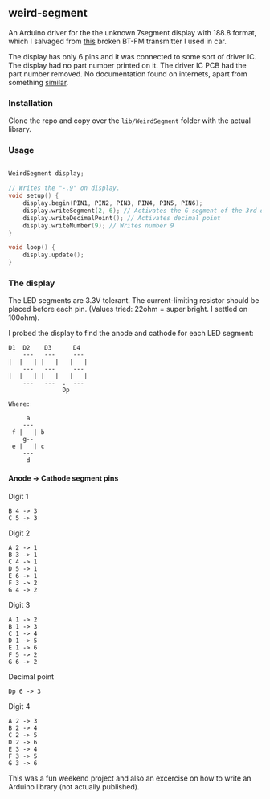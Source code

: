 ## weird-segment

An Arduino driver for the the unknown 7segment display with 188.8 format,
which I salvaged from [this](https://mk-eshop.cz/fm-transmittery/mkf-bt36charge.html) broken BT-FM transmitter I used in car.

The display has only 6 pins and it was connected to some sort of driver IC.
The display had no part number printed on it.
The driver IC PCB had the part number removed.
No documentation found on internets, apart from something [similar](http://www.ledlight-components.com//photo/ledlight-components/document/13097/DL3-2532RB-6.pdf).

### Installation
Clone the repo and copy over the `lib/WeirdSegment` folder with the actual library.
### Usage
``` cpp

WeirdSegment display;

// Writes the "-.9" on display.
void setup() {
    display.begin(PIN1, PIN2, PIN3, PIN4, PIN5, PIN6);
    display.writeSegment(2, 6); // Activates the G segment of the 3rd digit.
    display.writeDecimalPoint(); // Activates decimal point
    display.writeNumber(9); // Writes number 9
}

void loop() {
    display.update();
}
```

### The display

The LED segments are 3.3V tolerant. The current-limiting resistor should be placed before each pin.
(Values tried: 22ohm = super bright. I settled on 100ohm).

I probed the display to find the anode and cathode for each LED segment:

```
D1  D2    D3      D4
    ---   ---     ---
|  |   | |   |   |   |
    ---   ---     ---
|  |   | |   |   |   |
    ---   ---  .  ---
               Dp

Where:

     a
    ---
 f |   | b
    g--
 e |   | c
    ---
     d
```

#### Anode -> Cathode segment pins

Digit 1
```
B 4 -> 3
C 5 -> 3
```

Digit 2
```
A 2 -> 1
B 3 -> 1
C 4 -> 1
D 5 -> 1
E 6 -> 1
F 3 -> 2
G 4 -> 2
```

Digit 3
```
A 1 -> 2
B 1 -> 3
C 1 -> 4
D 1 -> 5
E 1 -> 6
F 5 -> 2
G 6 -> 2
```

Decimal point
```
Dp 6 -> 3
```

Digit 4
```
A 2 -> 3
B 2 -> 4
C 2 -> 5
D 2 -> 6
E 3 -> 4
F 3 -> 5
G 3 -> 6
```

This was a fun weekend project and also an excercise on how to write an Arduino library (not actually published).